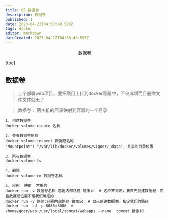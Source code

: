 ```yaml
---
title: 05.数据卷
description: 数据卷
published: 1
date: 2023-04-22T04:58:40.593Z
tags: docker
editor: markdown
dateCreated: 2023-04-22T04:58:40.593Z
---
```


<center>数据卷</center>





[toc]



## 数据卷

> 上个部署web项目，要把项目上传到docker容器中，不仅麻烦而且删除文件文件就无了

> 数据卷： 宿主机的目录映射到容器的一个目录

```shell
1. 创建数据卷
docker volume create 名称

2. 查看数据卷信息
docker volume inspect 数据卷名称
"Mountpoint": "/var/lib/docker/volumes/v1goer/_data", 共享的目录位置

3. 所有数据卷
docker volume ls 

4. 删除
docker volume rm 数据卷名称

5. 应用  映射  常用的
docker run -v 数据卷名称:容器内部路径 镜像id  # 这种不常用，要首先创建数据卷，而且数据卷位置不是我们确定的
docker run -v 路径:容器内部路径 镜像id  # 自己创建数据卷，指定我们的路径
docker run  -d -p 8080:8080 -v /home/goer/web:/usr/local/tomcat/webapps --name  tomcat 镜像id
```

